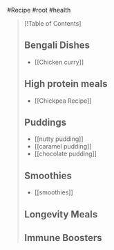 #Recipe #root #health 

>[!Table of Contents]
>## Bengali Dishes
>- [[Chicken curry]]
>## High protein meals
>- [[Chickpea Recipe]]
>## Puddings
>- [[nutty pudding]] 
>- [[caramel pudding]]
>- [[chocolate pudding]]
>## Smoothies
>- [[smoothies]]
>## Longevity Meals
>## Immune Boosters





